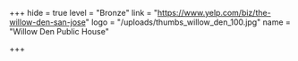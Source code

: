 +++
hide = true
level = "Bronze"
link = "https://www.yelp.com/biz/the-willow-den-san-jose"
logo = "/uploads/thumbs_willow_den_100.jpg"
name = "Willow Den Public House"

+++
